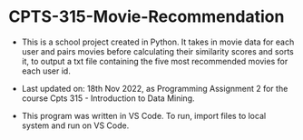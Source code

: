 # CPTS-315-Movie-Recommendation

* This is a school project created in Python. It takes in movie data for each user and pairs movies before calculating their similarity scores and sorts it, to output a txt file containing the five most recommended movies for each user id.

* Last updated on: 18th Nov 2022, as Programming Assignment 2 for the course Cpts 315 - Introduction to Data Mining.

* This program was written in VS Code. To run, import files to local system and run on VS Code.
